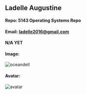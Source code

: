 ## Ladelle Augustine
#### Repo: 5143 Operating Systems Repo
#### Email: ladelle2016@gmail.com
#### N/A YET
#### Image:
![oceandell](https://user-images.githubusercontent.com/47011627/73051865-50f52800-3e49-11ea-9e89-7e81cc4fcb0c.JPG)
#### Avatar:
![avatar](https://user-images.githubusercontent.com/47011627/73051879-5f434400-3e49-11ea-9048-d97a2a04bbb4.jpg)
